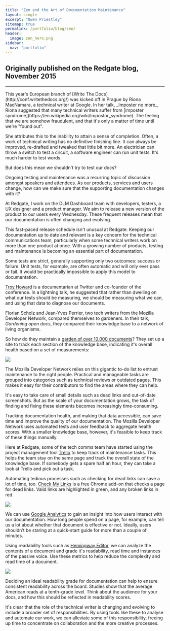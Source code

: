 ```yaml
---
title: "Zen and the Art of Documentation Maintenance"
layout: single
excerpt: "Owen Priestley"
sitemap: true
permalink: /portfolio/blog/zen/
header:
  image: zen_hero.png
sidebar:
  nav: "portfolio"
---
```

<h2 class="subtitle">Originally published on the Redgate blog, November 2015</h2>
<h4> </h4>
<hr>
This year's European branch of [Write The Docs](http://conf.writethedocs.org/) was kicked off in Prague by Riona MacNamara, a technical writer at Google. In her talk, _Imposter no more_, Riona suggested that many technical writers suffer from [imposter syndrome](https://en.wikipedia.org/wiki/Impostor_syndrome). The feeling that we are somehow fraudulent, and that it's only a matter of time until we're "found out".

She attributes this to the inability to attain a sense of completion. Often, a work of technical writing has no definitive finishing line. It can always be improved, re-drafted and tweaked that little bit more. An electrician can throw a switch to test a circuit, a software engineer can run unit tests. It's much harder to test words.

But does this mean we shouldn't try to test our docs?

Ongoing testing and maintenance was a recurring topic of discussion amongst speakers and attendees. As our products, services and users change, how can we make sure that the supporting documentation changes with it?

At Redgate, I work on the DLM Dashboard team with developers, testers, a UX designer and a product manager. We aim to release a new version of the product to our users every Wednesday. These frequent releases mean that our documentation is often changing and evolving.

This fast-paced release schedule isn't unusual at Redgate. Keeping our documentation up to date and relevant is a key concern for the technical communications team, particularly when some technical writers work on more than one product at once. With a growing number of products, testing and maintenance is becoming an essential part of documentation.

Some tests are strict, generally supporting only two outcomes: success or failure. Unit tests, for example, are often automatic and will only ever pass or fail. It would be practically impossible to apply this model to documentation.

[Troy Howard](https://twitter.com/thoward37) is a documentarian at Twitter and co-founder of the conference. In a lightning talk, he suggested that rather than dwelling on what our tests should be measuring, we should be measuring what we can, and using that data to diagnose our documents.

Florian Scholz and Jean-Yves Perrier, two tech writers from the Mozilla Developer Network, compared themselves to gardeners. In their talk, _Gardening open docs_, they compared their knowledge base to a network of living organisms.

So how do they maintain a [garden of over 10,000 documents](https://developer.mozilla.org/en-US/)? They set up a site to track each section of the knowledge base, indicating it's overall health based on a set of measurements:

<img src="zen-1.png" align="center">

The Mozilla Developer Network relies on this gigantic to-do list to entrust maintenance to the right people. Practical and manageable tasks are grouped into categories such as technical reviews or outdated pages. This makes it easy for their contributors to find the areas where they can help.

It's easy to take care of small details such as dead links and out-of-date screenshots. But as the scale of your documentation grows, the task of finding and fixing these elements becomes increasingly time-consuming.

Tracking documentation health, and making that data accessible, can save time and improve the quality of our documentation. The Mozilla Developer Network uses automated tests and user feedback to aggregate health scores. With a smaller knowledge base, however, it's feasible to keep track of these things manually.

Here at Redgate, some of the tech comms team have started using the project management tool [Trello](https://trello.com/) to keep track of maintenance tasks. This helps the team stay on the same page and track the overall state of the knowledge base. If somebody gets a spare half an hour, they can take a look at Trello and pick out a task.

Automating tedious processes such as checking for dead links can save a lot of time, too. [Check My Links](https://github.com/ocodia/Check-My-Links/) is a free Chrome add-on that checks a page for dead links. Valid links are highlighted in green, and any broken links in red.

<img src="zen-2.png" align="center">


We can use [Google Analytics](http://www.google.com/analytics/) to gain an insight into how users interact with our documentation. How long people spend on a page, for example, can tell us a lot about whether that document is effective or not. Ideally, users shouldn’t be staring at a quick-start guide for more than a couple of minutes.

Using readability tools such as [Hemingway Editor](http://www.hemingwayapp.com/), we can analyze the contents of a document and grade it's readability, read time and instances of the passive voice. Use these metrics to help reduce the complexity and read time of a document.

<img src="zen-3.png" align="center">

Deciding an ideal readability grade for documentation can help to ensure consistent readability across the board. Studies show that the average American reads at a tenth-grade level. Think about the audience for your docs, and how this should be reflected in readability scores.

It's clear that the role of the technical writer is changing and evolving to include a broader set of responsibilities. By using tools like these to analyse and automate our work, we can alleviate some of this responsibility, freeing up time to concentrate on collaboration and the more creative processes.